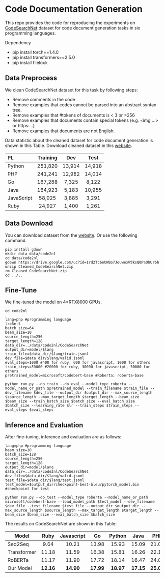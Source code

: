 # Code Documentation Generation

This repo provides the code for reproducing the experiments on [CodeSearchNet](https://arxiv.org/abs/1909.09436) dataset for code document generation tasks in six programming languages.

Dependency

- pip install torch==1.4.0
- pip install transformers==2.5.0
- pip install filelock

## Data Preprocess

We clean CodeSearchNet dataset for this task by following steps:

- Remove comments in the code
- Remove examples that codes cannot be parsed into an abstract syntax tree.
- Remove examples that #tokens of documents is < 3 or >256
- Remove examples that documents contain special tokens (e.g. <img ...> or https:...)
- Remove examples that documents are not English.

Data statistic about the cleaned dataset for code document generation is shown in this Table. Download cleaned dataset in this [website](https://drive.google.com/open?id=1rd2Tc6oUWBo7JouwexW3ksQ0PaOhUr6h).

| PL         | Training |  Dev  |  Test  |
| :--------- | :------: | :----: | :----: |
| Python     | 251,820 | 13,914 | 14,918 |
| PHP        | 241,241 | 12,982 | 14,014 |
| Go         | 167,288 | 7,325 | 8,122 |
| Java       | 164,923 | 5,183 | 10,955 |
| JavaScript |  58,025  | 3,885 | 3,291 |
| Ruby       |  24,927  | 1,400 | 1,261 |

## Data Download

You can download dataset from the [website](https://drive.google.com/open?id=1rd2Tc6oUWBo7JouwexW3ksQ0PaOhUr6h). Or use the following command.

```shell
pip install gdown
mkdir data data/code2nl
cd data/code2nl
gdown https://drive.google.com/uc?id=1rd2Tc6oUWBo7JouwexW3ksQ0PaOhUr6h
unzip Cleaned_CodeSearchNet.zip
rm Cleaned_CodeSearchNet.zip
cd ../..
```

## Fine-Tune

We fine-tuned the model on 4*RTX8000 GPUs.

```shell
cd code2nl

lang=php #programming language
lr=5e-5
batch_size=64
beam_size=10
source_length=256
target_length=128
data_dir=../data/code2nl/CodeSearchNet
output_dir=model/$lang
train_file=$data_dir/$lang/train.jsonl
dev_file=$data_dir/$lang/valid.jsonl
eval_steps=1000 #400 for ruby, 600 for javascript, 1000 for others
train_steps=50000 #20000 for ruby, 30000 for javascript, 50000 for others
pretrained_model=microsoft/codebert-base #Roberta: roberta-base

python run.py --do_train --do_eval --model_type roberta --model_name_or_path $pretrained_model --train_filename $train_file --dev_filename $dev_file --output_dir $output_dir --max_source_length $source_length --max_target_length $target_length --beam_size $beam_size --train_batch_size $batch_size --eval_batch_size $batch_size --learning_rate $lr --train_steps $train_steps --eval_steps $eval_steps 
```

## Inference and Evaluation

After fine-tuning, inference and evaluation are as follows:

```shell
lang=php #programming language
beam_size=10
batch_size=128
source_length=256
target_length=128
output_dir=model/$lang
data_dir=../data/code2nl/CodeSearchNet
dev_file=$data_dir/$lang/valid.jsonl
test_file=$data_dir/$lang/test.jsonl
test_model=$output_dir/checkpoint-best-bleu/pytorch_model.bin #checkpoint for test

python run.py --do_test --model_type roberta --model_name_or_path microsoft/codebert-base --load_model_path $test_model --dev_filename $dev_file --test_filename $test_file --output_dir $output_dir --max_source_length $source_length --max_target_length $target_length --beam_size $beam_size --eval_batch_size $batch_size
```

The results on CodeSearchNet are shown in this Table:

| Model       |      Ruby      |   Javascript   |       Go       |     Python     |      Java      |       PHP       |     Overall     |
| ----------- | :-------------: | :-------------: | :-------------: | :-------------: | :-------------: | :-------------: | :-------------: |
| Seq2Seq     |      9.64      |      10.21      |      13.98      |      15.93      |      15.09      |      21.08      |      14.32      |
| Transformer |      11.18      |      11.59      |      16.38      |      15.81      |      16.26      |      22.12      |      15.56      |
| RoBERTa     |      11.17      |      11.90      |      17.72      |      18.14      |      16.47      |      24.02      |      16.57      |
| Our Model   | **12.16** | **14.90** | **17.99** | **18.97** | **17.15** | **25.02** | **17.21** |
